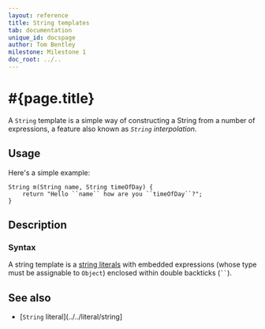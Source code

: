 ```yaml
---
layout: reference
title: String templates
tab: documentation
unique_id: docspage
author: Tom Bentley
milestone: Milestone 1
doc_root: ../..
---
```


# #{page.title}

A `String` template is a simple way of constructing a String from a number of 
expressions, a feature also known as *`String` interpolation*.

## Usage 

Here's a simple example:

    String m(String name, String timeOfDay) {
        return "Hello ``name`` how are you ``timeOfDay``?";
    }

## Description

### Syntax

A string template is a 
[string literals](../../literal/string) with embedded expressions 
(whose type must be assignable to `Object`) enclosed within 
double backticks (` `` `).


## See also

* [`String` literal](../../literal/string]
